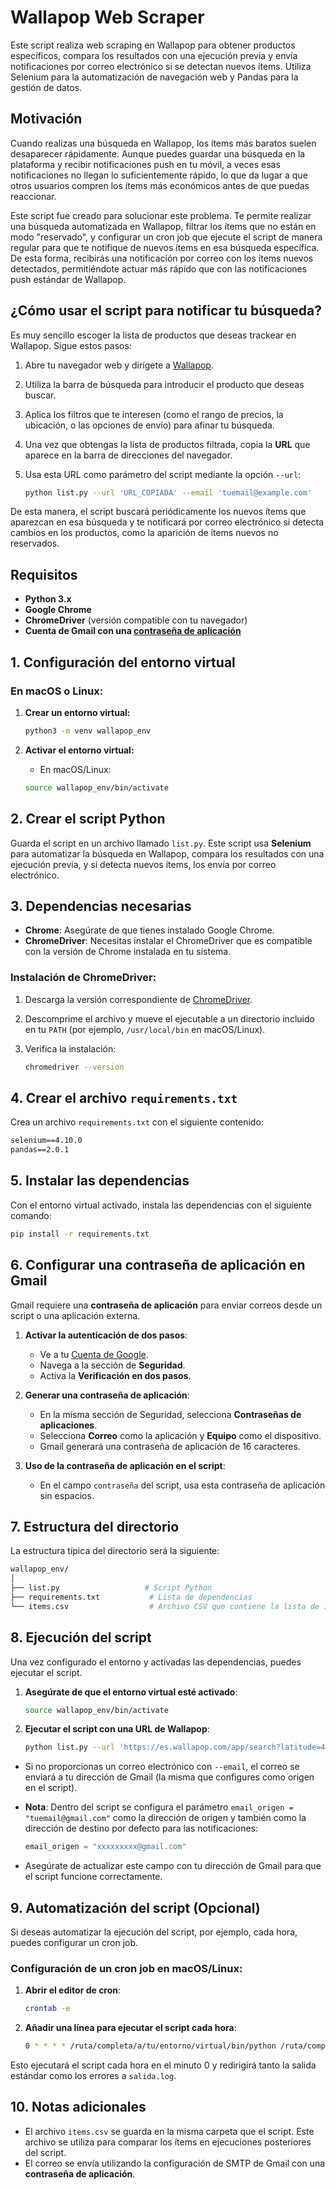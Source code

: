 # Wallapop Web Scraper

Este script realiza web scraping en Wallapop para obtener productos específicos, compara los resultados con una ejecución previa y envía notificaciones por correo electrónico si se detectan nuevos ítems. Utiliza Selenium para la automatización de navegación web y Pandas para la gestión de datos.

## Motivación

Cuando realizas una búsqueda en Wallapop, los ítems más baratos suelen desaparecer rápidamente. Aunque puedes guardar una búsqueda en la plataforma y recibir notificaciones push en tu móvil, a veces esas notificaciones no llegan lo suficientemente rápido, lo que da lugar a que otros usuarios compren los ítems más económicos antes de que puedas reaccionar.

Este script fue creado para solucionar este problema. Te permite realizar una búsqueda automatizada en Wallapop, filtrar los ítems que no están en modo "reservado", y configurar un cron job que ejecute el script de manera regular para que te notifique de nuevos ítems en esa búsqueda específica. De esta forma, recibirás una notificación por correo con los ítems nuevos detectados, permitiéndote actuar más rápido que con las notificaciones push estándar de Wallapop.

## ¿Cómo usar el script para notificar tu búsqueda?

Es muy sencillo escoger la lista de productos que deseas trackear en Wallapop. Sigue estos pasos:

1. Abre tu navegador web y dirígete a [Wallapop](https://es.wallapop.com/).
2. Utiliza la barra de búsqueda para introducir el producto que deseas buscar.
3. Aplica los filtros que te interesen (como el rango de precios, la ubicación, o las opciones de envío) para afinar tu búsqueda.
4. Una vez que obtengas la lista de productos filtrada, copia la **URL** que aparece en la barra de direcciones del navegador.
5. Usa esta URL como parámetro del script mediante la opción `--url`:

    ```bash
    python list.py --url 'URL_COPIADA' --email 'tuemail@example.com'
    ```

De esta manera, el script buscará periódicamente los nuevos ítems que aparezcan en esa búsqueda y te notificará por correo electrónico si detecta cambios en los productos, como la aparición de ítems nuevos no reservados.

## Requisitos

- **Python 3.x**
- **Google Chrome**
- **ChromeDriver** (versión compatible con tu navegador)
- **Cuenta de Gmail con una [contraseña de aplicación](https://support.google.com/mail/answer/185833?hl=es)**

## 1. Configuración del entorno virtual

### En macOS o Linux:

1. **Crear un entorno virtual:**

    ```bash
    python3 -m venv wallapop_env
    ```

2. **Activar el entorno virtual:**

    - En macOS/Linux:

    ```bash
    source wallapop_env/bin/activate
    ```

## 2. Crear el script Python

Guarda el script en un archivo llamado `list.py`. Este script usa **Selenium** para automatizar la búsqueda en Wallapop, compara los resultados con una ejecución previa, y si detecta nuevos ítems, los envía por correo electrónico.

## 3. Dependencias necesarias

- **Chrome**: Asegúrate de que tienes instalado Google Chrome.
- **ChromeDriver**: Necesitas instalar el ChromeDriver que es compatible con la versión de Chrome instalada en tu sistema.

### Instalación de ChromeDriver:

1. Descarga la versión correspondiente de [ChromeDriver](https://sites.google.com/a/chromium.org/chromedriver/downloads).
2. Descomprime el archivo y mueve el ejecutable a un directorio incluido en tu `PATH` (por ejemplo, `/usr/local/bin` en macOS/Linux).
3. Verifica la instalación:

    ```bash
    chromedriver --version
    ```

## 4. Crear el archivo `requirements.txt`

Crea un archivo `requirements.txt` con el siguiente contenido:

```txt
selenium==4.10.0
pandas==2.0.1
```

## 5. Instalar las dependencias

Con el entorno virtual activado, instala las dependencias con el siguiente comando:

```bash
pip install -r requirements.txt
```

## 6. Configurar una contraseña de aplicación en Gmail

Gmail requiere una **contraseña de aplicación** para enviar correos desde un script o una aplicación externa.

1. **Activar la autenticación de dos pasos**:
   - Ve a tu [Cuenta de Google](https://myaccount.google.com/).
   - Navega a la sección de **Seguridad**.
   - Activa la **Verificación en dos pasos**.

2. **Generar una contraseña de aplicación**:
   - En la misma sección de Seguridad, selecciona **Contraseñas de aplicaciones**.
   - Selecciona **Correo** como la aplicación y **Equipo** como el dispositivo.
   - Gmail generará una contraseña de aplicación de 16 caracteres.

3. **Uso de la contraseña de aplicación en el script**:
   - En el campo `contraseña` del script, usa esta contraseña de aplicación sin espacios.

## 7. Estructura del directorio

La estructura típica del directorio será la siguiente:

```bash
wallapop_env/
│
├── list.py                   # Script Python
├── requirements.txt           # Lista de dependencias
└── items.csv                  # Archivo CSV que contiene la lista de ítems comparada
```

## 8. Ejecución del script

Una vez configurado el entorno y activadas las dependencias, puedes ejecutar el script.

1. **Asegúrate de que el entorno virtual esté activado**:

    ```bash
    source wallapop_env/bin/activate
    ```

2. **Ejecutar el script con una URL de Wallapop**:

    ```bash
    python list.py --url 'https://es.wallapop.com/app/search?latitude=40.41956&longitude=-3.69196&keywords=garmin%20edge%20530&min_sale_price=50&max_sale_price=120&order_by=newest&shipping=true&country_code=ES&filters_source=stored_filters' --email 'tuemail@example.com'
    ```

- Si no proporcionas un correo electrónico con `--email`, el correo se enviará a tu dirección de Gmail (la misma que configures como origen en el script).

- **Nota**: Dentro del script se configura el parámetro `email_origen = "tuemail@gmail.com"` como la dirección de origen y también como la dirección de destino por defecto para las notificaciones:

    ```python
    email_origen = "xxxxxxxxx@gmail.com"
    ```

- Asegúrate de actualizar este campo con tu dirección de Gmail para que el script funcione correctamente.

## 9. Automatización del script (Opcional)

Si deseas automatizar la ejecución del script, por ejemplo, cada hora, puedes configurar un cron job.

### Configuración de un cron job en macOS/Linux:

1. **Abrir el editor de cron**:

    ```bash
    crontab -e
    ```

2. **Añadir una línea para ejecutar el script cada hora**:

    ```bash
    0 * * * * /ruta/completa/a/tu/entorno/virtual/bin/python /ruta/completa/a/tu/script/list.py --url 'https://es.wallapop.com/app/search?...' --email 'tuemail@example.com' >>ruta/completa/a/tu/salida.log 2>&1
    ```

Esto ejecutará el script cada hora en el minuto 0 y redirigirá tanto la salida estándar como los errores a `salida.log`.

## 10. Notas adicionales

- El archivo `items.csv` se guarda en la misma carpeta que el script. Este archivo se utiliza para comparar los ítems en ejecuciones posteriores del script.
- El correo se envía utilizando la configuración de SMTP de Gmail con una **contraseña de aplicación**.
